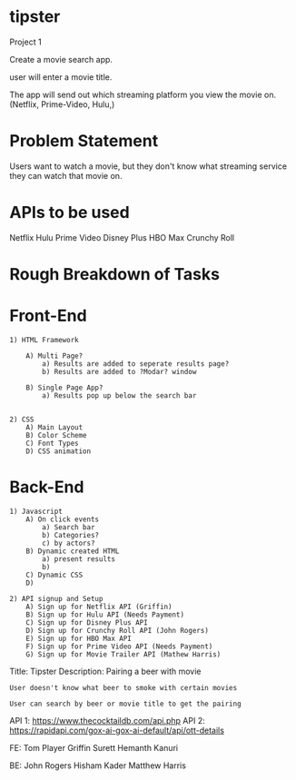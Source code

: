 # tipster
 Project 1


Create a movie search app.

user will enter a movie title.

The app will send out which streaming platform you view the movie on.
    (Netflix, Prime-Video, Hulu,)

# Problem Statement

Users want to watch a movie, but they don't know what streaming service they can watch that movie on.


# APIs to be used

Netflix
Hulu
Prime Video
Disney Plus
HBO Max
Crunchy Roll

# Rough Breakdown of Tasks

# Front-End

    1) HTML Framework  

        A) Multi Page?
            a) Results are added to seperate results page?
            b) Results are added to ?Modar? window

        B) Single Page App?
            a) Results pop up below the search bar
        

    2) CSS
        A) Main Layout
        B) Color Scheme
        C) Font Types
        D) CSS animation

# Back-End

    1) Javascript
        A) On click events
            a) Search bar
            b) Categories?
            c) by actors?
        B) Dynamic created HTML
            a) present results
            b) 
        C) Dynamic CSS
        D) 

    2) API signup and Setup
        A) Sign up for Netflix API (Griffin)
        B) Sign up for Hulu API (Needs Payment)
        C) Sign up for Disney Plus API
        D) Sign up for Crunchy Roll API (John Rogers)
        E) Sign up for HBO Max API
        F) Sign up for Prime Video API (Needs Payment) 
        G) Sign up for Movie Trailer API (Mathew Harris)


Title: Tipster
Description: Pairing a beer with movie

    User doesn't know what beer to smoke with certain movies

    User can search by beer or movie title to get the pairing

API 1: https://www.thecocktaildb.com/api.php
API 2: https://rapidapi.com/gox-ai-gox-ai-default/api/ott-details

FE: Tom Player
    Griffin Surett
    Hemanth Kanuri

BE: John Rogers
    Hisham Kader
    Matthew Harris

